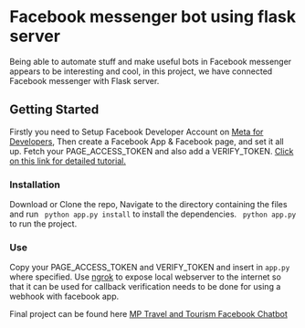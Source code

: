 # Facebook messenger bot using flask server

Being able to automate stuff and make useful bots in Facebook messenger appears to be interesting and cool, in this project, we have connected Facebook messenger with Flask server.

## Getting Started

Firstly you need to Setup Facebook Developer Account on [Meta for Developers](https://developers.facebook.com/), Then create a Facebook App & Facebook page, and set it all up.
Fetch your PAGE_ACCESS_TOKEN and also add a VERIFY_TOKEN. [Click on this link for detailed tutorial.](https://developers.facebook.com/docs/messenger-platform/getting-started/quick-start/)

### Installation

Download or Clone the repo, Navigate to the directory containing the files and run
` python app.py install` to install the dependencies.
` python app.py` to run the project.

### Use

Copy your PAGE_ACCESS_TOKEN and VERIFY_TOKEN and insert in `app.py` where specified.
Use [ngrok](https://ngrok.com/) to expose local webserver to the internet so that it can be used for callback verification needs to be done for using a webhook with facebook app.

Final project can be found here [MP Travel and Tourism Facebook Chatbot](https://github.com/TheSumitTiwari/MP-Travel-and-Tourism-Facebook-Chatbot)
